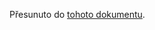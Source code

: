 Přesunuto do [tohoto dokumentu](https://docs.google.com/document/d/1Kb-JYvqPTftEkZupnVJNgjBP5TlQhrJKc_MPIo7Dudk/edit#heading=h.hbpbv2hyd660).
